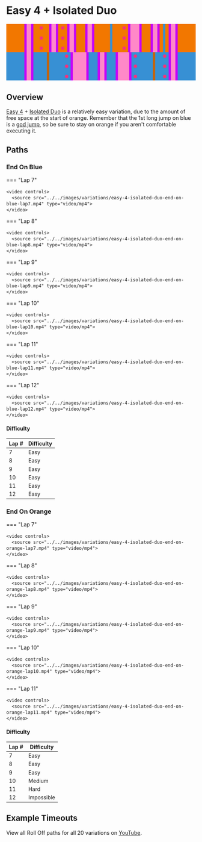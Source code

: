 # Easy 4 + Isolated Duo

![Easy 4 + Isolated Duo](../images/variations/easy-4-isolated-duo.jpg)

## Overview

[Easy 4](../rolls/easy-4.md#orange) + [Isolated Duo](../rolls/isolated-duo.md#blue) is a relatively easy variation, due to the amount of free space at the start of orange. Remember that the 1st long jump on blue is a [god jump](../advanced/isolated-duo-god-jumps.md), so be sure to stay on orange if you aren't comfortable executing it.

## Paths

### End On Blue

=== "Lap 7"

    <video controls>
      <source src="../../images/variations/easy-4-isolated-duo-end-on-blue-lap7.mp4" type="video/mp4">
    </video>

=== "Lap 8"

    <video controls>
      <source src="../../images/variations/easy-4-isolated-duo-end-on-blue-lap8.mp4" type="video/mp4">
    </video>

=== "Lap 9"

    <video controls>
      <source src="../../images/variations/easy-4-isolated-duo-end-on-blue-lap9.mp4" type="video/mp4">
    </video>

=== "Lap 10"

    <video controls>
      <source src="../../images/variations/easy-4-isolated-duo-end-on-blue-lap10.mp4" type="video/mp4">
    </video>

=== "Lap 11"

    <video controls>
      <source src="../../images/variations/easy-4-isolated-duo-end-on-blue-lap11.mp4" type="video/mp4">
    </video>

=== "Lap 12"

    <video controls>
      <source src="../../images/variations/easy-4-isolated-duo-end-on-blue-lap12.mp4" type="video/mp4">
    </video>

#### Difficulty

| Lap # | Difficulty |
| ----- | ---------- |
| 7     | Easy       |
| 8     | Easy       |
| 9     | Easy       |
| 10    | Easy       |
| 11    | Easy       |
| 12    | Easy       |

### End On Orange

=== "Lap 7"

    <video controls>
      <source src="../../images/variations/easy-4-isolated-duo-end-on-orange-lap7.mp4" type="video/mp4">
    </video>

=== "Lap 8"

    <video controls>
      <source src="../../images/variations/easy-4-isolated-duo-end-on-orange-lap8.mp4" type="video/mp4">
    </video>

=== "Lap 9"

    <video controls>
      <source src="../../images/variations/easy-4-isolated-duo-end-on-orange-lap9.mp4" type="video/mp4">
    </video>

=== "Lap 10"

    <video controls>
      <source src="../../images/variations/easy-4-isolated-duo-end-on-orange-lap10.mp4" type="video/mp4">
    </video>

=== "Lap 11"

    <video controls>
      <source src="../../images/variations/easy-4-isolated-duo-end-on-orange-lap11.mp4" type="video/mp4">
    </video>

#### Difficulty

| Lap # | Difficulty |
| ----- | ---------- |
| 7     | Easy       |
| 8     | Easy       |
| 9     | Easy       |
| 10    | Medium     |
| 11    | Hard       |
| 12    | Impossible |

## Example Timeouts

View all Roll Off paths for all 20 variations on [YouTube](https://www.youtube.com/playlist?list=PLG_QNSp9ZgJLWYSNl4vY26VJCZeOQHO1F).
